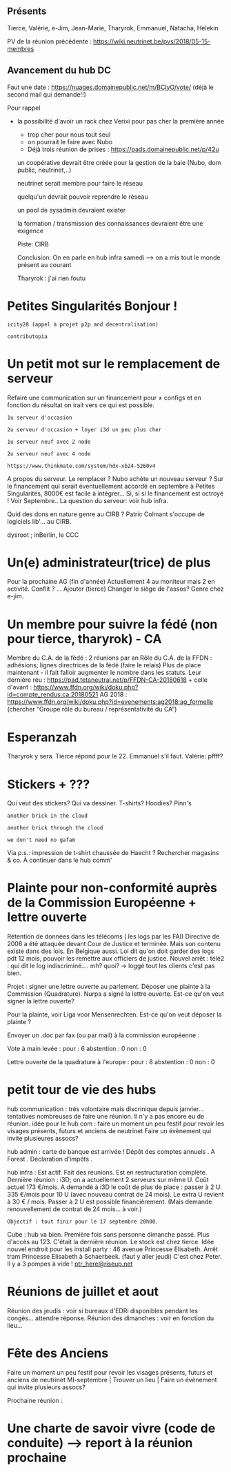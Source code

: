 <!-- TITLE: 06/19 (Membres) -->
<!-- SUBTITLE: Réunions de membres -->

## Présents

Tierce, Valérie, e-Jim, Jean-Marie, Tharyrok, Emmanuel, Natacha, Helekin

PV de la réunion précédente : https://wiki.neutrinet.be/pvs/2018/05-15-membres


## Avancement du hub DC

Faut une date : https://nuages.domainepublic.net/m/BClyO/vote/ (déjà le second mail qui demande!!)

Pour rappel 

* la possibilité d'avoir un rack chez Verixi pour pas cher la première année
	* trop cher pour nous tout seul
	* on pourrait le faire avec Nubo 
	* Déjà trois réunion de prises : https://pads.domainepublic.net/p/42u


    un coopérative devrait être créée pour la gestion de la baie (Nubo, dom public, neutrinet,..)

    neutrinet serait membre pour faire le réseau

    quelqu'un devrait pouvoir reprendre le réseau

    un pool de sysadmin devraient exister

    la formation / transmission des connaissances devraient être une exigence


    Piste: CIRB

    Conclusion: On en parle en hub infra samedi --> on a mis tout le monde présent au courant


    Tharyrok : j'ai rien foutu



# Petites Singularités Bonjour !

    icity28 (appel à projet p2p and decentralisation)

    contributopia



# Un petit mot sur le remplacement de serveur

Refaire une communication sur un financement pour ≠ configs et en fonction du résultat on irait vers ce qui est possible.

    1u serveur d'occasion

    2u serveur d'occasion + loyer i3d un peu plus cher

    1u serveur neuf avec 2 node

    2u serveur neuf avec 4 node

    https://www.thinkmate.com/system/hdx-xb24-5260v4


A propos du serveur. Le remplacer ? Nubo achète un nouveau serveur ? 
Sur le financement qui serait éventuellement accordé en septembre à  Petites Singularités, 8000€ est facile à intégrer... Si, si si le financement est octroyé ! Voir Septembre..
La question du serveur: voir hub infra.

Quid des dons en nature genre au CIRB ? Patric Colmant s'occupe de logiciels lib'... au CIRB.

dysroot ; inBerlin, le CCC

# Un(e) administrateur(trice) de plus

Pour la prochaine AG (fin d'année)
Actuellement 4 au moniteur mais  2 en activité.
Conflit ? ...
Ajouter (tierce)
Changer le siège de l'assos? Genre chez e-jim.


# Un membre pour suivre la fédé (non pour tierce, tharyrok) - CA

Membre du C.A. de la fédé : 2 réunions par an
Rôle du C.A. de la FFDN : adhésions; lignes directrices de la fédé (faire le relais)
Plus de place maintenant - il fait falloir augmenter le nombre dans les statuts. 
Leur dernière réu : https://pad.tetaneutral.net/p/FFDN-CA-20180618 + celle d'avant : https://www.ffdn.org/wiki/doku.php?id=compte_rendus:ca:20180521
AG 2018 : https://www.ffdn.org/wiki/doku.php?id=evenements:ag2018:ag_formelle (chercher “Groupe rôle du bureau / représentativité du CA”)


# Esperanzah

Tharyrok y sera. Tierce répond pour le 22. Emmanuel s'il faut. Valérie: pffff?


# Stickers + ???

Qui veut des stickers? Qui va dessiner. 
T-shirts? Hoodies? Pinn's 

    another brick in the cloud

    another brick through the cloud

    we don't need no gafam


Via p.s.: impression de t-shirt chaussée de Haecht ?
Rechercher magasins & co.
À continuer dans le hub comm'


# Plainte pour non-conformité auprès de la Commission Européenne + lettre ouverte

Rétention de données dans les télécoms ( les logs par les FAI)
Directive de 2006 a été attaquée devant Cour de Justice et terminée. Mais son contenu existe dans des lois. En Belgique aussi. Loi dit qu'on doit garder des logs pdt 12 mois, pouvoir les remettre aux officiers de justice.
Nouvel arrêt : télé2 : qui dit le log indiscriminé.... mh? quoi? -> loggé tout les clients c'est pas bien.

Projet : signer une lettre ouverte au parlement. Déposer une plainte à la Commission (Quadrature).
Nurpa a signé la lettre ouverte.
Est-ce qu'on veut signer la lettre ouverte?

 Pour la plainte, voir Liga voor Mensenrechten. Est-ce qu'on veut déposer la plainte ? 

Envoyer un .doc par fax (ou par mail) à la commission européenne :

Vote à main levée : 
    pour : 6
    abstention : 0
    non : 0
    
Lettre ouverte de la quadrature à l'europe :
    pour : 8
    abstention : 0
    non : 0
    

# petit tour de vie des hubs

hub communication : 
    très volontaire mais discrinique depuis janvier... tentatives nombreuses de faire une réunion. Il n'y a pas encore eu de réunion. 
idée pour le hub com : 
    faire un moment un peu festif pour revoir les visages présents, futurs et anciens de neutrinet
    Faire un évènement qui invite plusieures assocs? 

hub admin : 
carte de banque est arrivée ! 
Dépôt des comptes annuels . A Forest .
Déclaration d'impôts . 

hub infra : 
    Est actif. Fait des réunions. Est en restructuration complète. 
    Dernière réunion : i3D; on a actuellement 2 serveurs sur même U. Coût actuel 173 €/mois.
     A demandé à i3D le coût de plus de place : passer à 2 U.  335 €/mois pour 10 U (avec nouveau contrat de 24 mois).
     Le extra U revient à 30 € / mois. Passer à 2 U est possible financièrement. (Mais demande renouvellement de contrat de 24 mois… à voir.)
     
    Objectif : tout finir pour le 17 septembre 20h00.

Cube : 
    hub va bien.  Première fois sans personne dimanche passé.
    Plus d'accès au 123. C'était la dernière réunion. Le stock est chez tierce. 
    Idée nouvel endroit pour les install party : 46 avenue Princesse Elisabeth. Arrêt tram Princesse Elisabeth à Schaerbeek.  (faut y aller jeudi) C'est chez Peter. Il y a 3 pompes à vide ! ptr_here@riseup.net
    

# Réunions de juillet et aout

Réunion des jeudis : voir si bureaux d'EDRi disponibles pendant les congés… attendre réponse.
Réunion des dimanches : voir en fonction du lieu…


# Fête des Anciens

 Faire un moment un peu festif pour revoir les visages présents, futurs et anciens de neutrinet
    MI-septembre | Trouver un lieu | 
Faire un évènement qui invite plusieurs assocs?


Prochaine réunion : 
    
# Une charte de savoir vivre (code de conduite) --> report à la réunion prochaine  